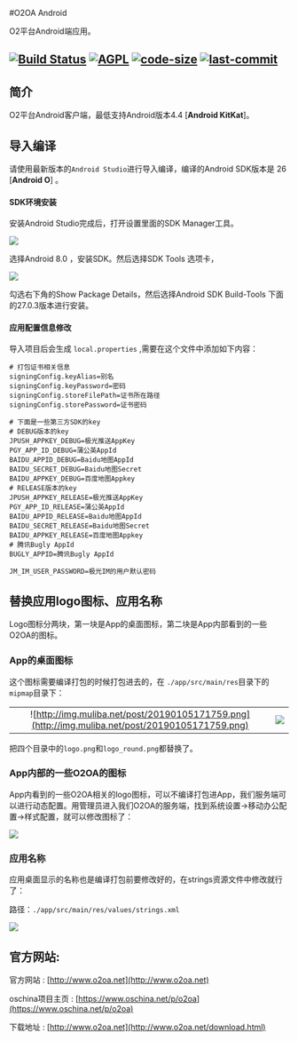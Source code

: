 #O2OA Android


O2平台Android端应用。

[![Build Status](https://travis-ci.com/huqi1980/o2oa_client_web.svg?branch=master)](https://travis-ci.org/o2oa/o2oa)
[![AGPL](https://img.shields.io/badge/license-AGPL-blue.svg)](https://github.com/o2oa/o2oa)
[![code-size](https://img.shields.io/github/languages/code-size/o2oa/o2oa.svg)](https://github.com/o2oa/o2oa)
[![last-commit](https://img.shields.io/github/last-commit/o2oa/o2oa.svg)](https://github.com/o2oa/o2oa)
---

## 简介

O2平台Android客户端，最低支持Android版本4.4 [**Android KitKat**]。

## 导入编译

请使用最新版本的`Android Studio`进行导入编译，编译的Android SDK版本是 26 [**Android O**] 。

#### SDK环境安装

安装Android Studio完成后，打开设置里面的SDK Manager工具。

![](http://img.muliba.net/post/20190106112546.png)

选择Android 8.0 ，安装SDK。然后选择SDK Tools 选项卡，

![](http://img.muliba.net/post/20190106112529.png)

勾选右下角的Show Package Details，然后选择Android SDK Build-Tools 下面的27.0.3版本进行安装。

#### 应用配置信息修改

导入项目后会生成 `local.properties` ,需要在这个文件中添加如下内容：

```properties
# 打包证书相关信息
signingConfig.keyAlias=别名
signingConfig.keyPassword=密码
signingConfig.storeFilePath=证书所在路径
signingConfig.storePassword=证书密码

# 下面是一些第三方SDK的key
# DEBUG版本的key
JPUSH_APPKEY_DEBUG=极光推送AppKey
PGY_APP_ID_DEBUG=蒲公英AppId
BAIDU_APPID_DEBUG=Baidu地图AppId
BAIDU_SECRET_DEBUG=Baidu地图Secret
BAIDU_APPKEY_DEBUG=百度地图Appkey
# RELEASE版本的key
JPUSH_APPKEY_RELEASE=极光推送AppKey
PGY_APP_ID_RELEASE=蒲公英AppId
BAIDU_APPID_RELEASE=Baidu地图AppId
BAIDU_SECRET_RELEASE=Baidu地图Secret
BAIDU_APPKEY_RELEASE=百度地图Appkey
# 腾讯Bugly AppId
BUGLY_APPID=腾讯Bugly AppId

JM_IM_USER_PASSWORD=极光IM的用户默认密码
```



## 替换应用logo图标、应用名称

Logo图标分两块，第一块是App的桌面图标，第二块是App内部看到的一些O2OA的图标。

### App的桌面图标

这个图标需要编译打包的时候打包进去的，在 `./app/src/main/res`目录下的`mipmap`目录下：

|                                                              |                                                    |
| :----------------------------------------------------------: | :------------------------------------------------: |
| ![http://img.muliba.net/post/20190105171759.png](http://img.muliba.net/post/20190105171759.png) | ![](http://img.muliba.net/post/20190105171908.png) |

把四个目录中的`logo.png`和`logo_round.png`都替换了。

### App内部的一些O2OA的图标

App内看到的一些O2OA相关的logo图标，可以不编译打包进App，我们服务端可以进行动态配置。用管理员进入我们O2OA的服务端，找到系统设置->移动办公配置->样式配置，就可以修改图标了：

![](http://img.muliba.net/post/20190105172349.png)



### 应用名称

应用桌面显示的名称也是编译打包前要修改好的，在strings资源文件中修改就行了：

路径：`./app/src/main/res/values/strings.xml`

![](http://img.muliba.net/post/20190105173144.png)













## 官方网站:

官方网站 : [http://www.o2oa.net](http://www.o2oa.net)

oschina项目主页 : [https://www.oschina.net/p/o2oa](https://www.oschina.net/p/o2oa)

下载地址 : [http://www.o2oa.net](http://www.o2oa.net/download.html)